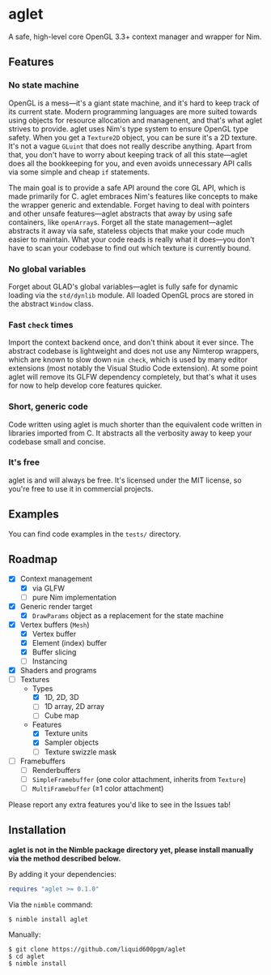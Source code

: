 # aglet

A safe, high-level core OpenGL 3.3+ context manager and wrapper for Nim.

## Features

### No state machine

OpenGL is a mess—it's a giant state machine, and it's hard to keep track of its
current state. Modern programming languages are more suited towards using
objects for resource allocation and managenent, and that's what aglet strives to
provide.
aglet uses Nim's type system to ensure OpenGL type safety. When you get a
`Texture2D` object, you can be sure it's a 2D texture. It's not a vague
`GLuint` that does not really describe anything.
Apart from that, you don't have to worry about keeping track of all this
state—aglet does all the bookkeeping for you, and even avoids unnecessary API
calls via some simple and cheap `if` statements.

The main goal is to provide a safe API around the core GL API, which is made
primarily for C. aglet embraces Nim's features like concepts to make the wrapper
generic and extendable. Forget having to deal with pointers and other unsafe
features—aglet abstracts that away by using safe containers, like `openArray`s.
Forget all the state management—aglet abstracts it away via safe, stateless
objects that make your code much easier to maintain. What your code reads is
really what it does—you don't have to scan your codebase to find out which
texture is currently bound.

### No global variables

Forget about GLAD's global variables—aglet is fully safe for dynamic loading via
the `std/dynlib` module. All loaded OpenGL procs are stored in the abstract
`Window` class.

### Fast `check` times

Import the context backend once, and don't think about it ever since. The
abstract codebase is lightweight and does not use any Nimterop wrappers, which
are known to slow down `nim check`, which is used by many editor extensions
(most notably the Visual Studio Code extension).
At some point aglet will remove its GLFW dependency completely, but that's what
it uses for now to help develop core features quicker.

### Short, generic code

Code written using aglet is much shorter than the equivalent code written in
libraries imported from C. It abstracts all the verbosity away to keep your
codebase small and concise.

### It's free

aglet is and will always be free. It's licensed under the MIT license, so you're
free to use it in commercial projects.

## Examples

You can find code examples in the `tests/` directory.

## Roadmap

- [x] Context management
  - [x] via GLFW
  - [ ] pure Nim implementation
- [x] Generic render target
  - [x] `DrawParams` object as a replacement for the state machine
- [x] Vertex buffers (`Mesh`)
  - [x] Vertex buffer
  - [x] Element (index) buffer
  - [x] Buffer slicing
  - [ ] Instancing
- [x] Shaders and programs
- [ ] Textures
  - Types
    - [x] 1D, 2D, 3D
    - [ ] 1D array, 2D array
    - [ ] Cube map
  - Features
    - [x] Texture units
    - [x] Sampler objects
    - [ ] Texture swizzle mask
- [ ] Framebuffers
  - [ ] Renderbuffers
  - [ ] `SimpleFramebuffer` (one color attachment, inherits from `Texture`)
  - [ ] `MultiFramebuffer` (≥1 color attachment)

Please report any extra features you'd like to see in the Issues tab!

## Installation

**aglet is not in the Nimble package directory yet, please install manually via
the method described below.**

By adding it your dependencies:
```nim
requires "aglet >= 0.1.0"
```

Via the `nimble` command:
```
$ nimble install aglet
```

Manually:
```
$ git clone https://github.com/liquid600pgm/aglet
$ cd aglet
$ nimble install
```
